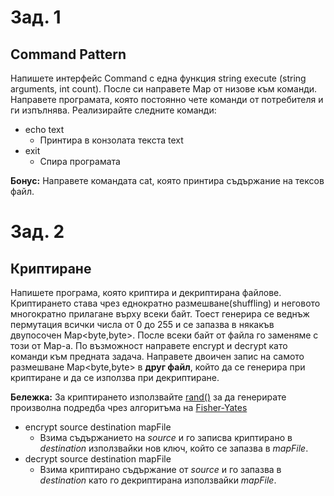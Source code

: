 
# Зад. 1
## Command Pattern

Напишете интерфейс Command с една функция string execute (string arguments, int count). После си направете Map от низове към команди. Направете програмата, която постоянно чете команди от потребителя и ги изпълнява.
Реализирайте следните команди:
* echo text
  * Принтира в конзолата текста text
* exit
  * Спира програмата

**Бонус:**
Направете командата cat, която принтира съдържание на тексов файл.

# Зад. 2
## Криптиране
Напишете програма, която криптира и декриптирана файлове. Криптирането става чрез еднократно размешване(shuffling) и неговото многократно прилагане върху всеки байт. Тоест генерира се веднъж пермутация всички числа от 0 до 255 и се запазва в някакъв двупосочен Map<byte,byte>. После всеки байт от файла го заменяме с този от Map-a. По възможност направете encrypt и decrypt като команди към предната задача. 
Направете двоичен запис на самото размешване Map<byte,byte> в **друг файл**, който да се генерира при криптиране и да се използва при декриптиране.

**Бележкa:**
За криптирането използвайте [rand()](http://www.cplusplus.com/reference/cstdlib/rand/) за да генерирате произволна подредба чрез алгоритъма на [Fisher-Yates](https://en.wikipedia.org/wiki/Fisher%E2%80%93Yates_shuffle)

* encrypt source destination mapFile
  * Взима съдържанието на *source* и го записва криптирано в *destination* използвайки нов ключ, който се запазва в *mapFile*.
* decrypt source destination mapFile
  * Взима криптирано съдържание от *source* и го запазва в *destination* като го декриптирана използвайки *mapFile*.

